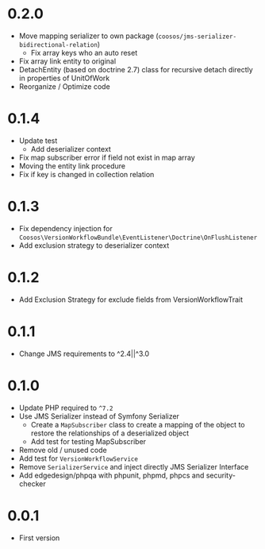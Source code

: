 # 0.2.0

* Move mapping serializer to own package (``coosos/jms-serializer-bidirectional-relation``)
  * Fix array keys who an auto reset
* Fix array link entity to original
* DetachEntity (based on doctrine 2.7) class for recursive detach directly in properties of UnitOfWork
* Reorganize / Optimize code

# 0.1.4

* Update test
  * Add deserializer context
* Fix map subscriber error if field not exist in map array
* Moving the entity link procedure
* Fix if key is changed in collection relation

# 0.1.3

* Fix dependency injection for ``Coosos\VersionWorkflowBundle\EventListener\Doctrine\OnFlushListener``
* Add exclusion strategy to deserializer context

# 0.1.2

* Add Exclusion Strategy for exclude fields from VersionWorkflowTrait

# 0.1.1

* Change JMS requirements to ^2.4||^3.0

# 0.1.0

* Update PHP required to ``^7.2``
* Use JMS Serializer instead of Symfony Serializer
    * Create a ``MapSubscriber`` class to create a mapping of the object to
      restore the relationships of a deserialized object
    * Add test for testing MapSubscriber
* Remove old / unused code
* Add test for ``VersionWorkflowService``
* Remove ``SerializerService`` and inject directly JMS Serializer Interface
* Add edgedesign/phpqa with phpunit, phpmd, phpcs and security-checker

# 0.0.1

* First version
